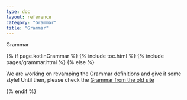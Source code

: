 ```yaml
---
type: doc
layout: reference
category: "Grammar"
title: "Grammar"
---
```


<div class="page-title">Grammar</div>

{% if page.kotlinGrammar %}
{% include toc.html %}
{% include pages/grammar.html %}
{% else %}

We are working on revamping the Grammar definitions and give it some style! Until then, please check the [Grammar from the old site](http://confluence.jetbrains.com/display/Kotlin/Grammar)

{% endif %}

